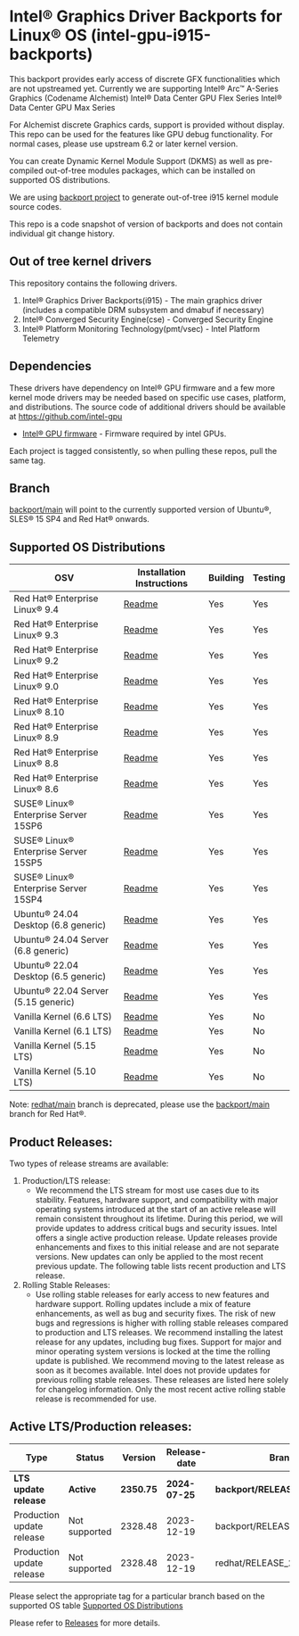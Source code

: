 # Intel® Graphics Driver Backports for Linux® OS (intel-gpu-i915-backports)

This backport provides early access of discrete GFX functionalities which are not upstreamed yet. Currently we are supporting Intel® Arc™ A­-Series Graphics (Codename Alchemist) Intel® Data Center GPU Flex Series Intel® Data Center GPU Max Series

For Alchemist discrete Graphics cards, support is provided without display. This repo can be used for the features like GPU debug functionality.
For normal cases, please use upstream 6.2 or later kernel version.

You can create Dynamic Kernel Module Support (DKMS) as well as pre-compiled out-of-tree modules packages, which can be installed on supported OS distributions.

We are using [backport project](https://backports.wiki.kernel.org/index.php/Main_Page) to generate out-of-tree i915 kernel module source codes.

This repo is a code snapshot of version of backports and does not contain individual git change history.

## Out of tree kernel drivers
This repository contains the following drivers.
1. Intel® Graphics Driver Backports(i915) - The main graphics driver (includes a compatible DRM subsystem and dmabuf if necessary)
2. Intel® Converged Security Engine(cse) - Converged Security Engine
3. Intel® Platform Monitoring Technology(pmt/vsec) - Intel Platform Telemetry

## Dependencies

  These drivers have dependency on Intel® GPU firmware and a few more kernel mode drivers may be needed based on specific use cases, platform, and distributions. The source code of additional drivers should be available at <https://github.com/intel-gpu>

- [Intel® GPU firmware](https://github.com/intel-gpu/intel-gpu-firmware) - Firmware required by intel GPUs.

Each project is tagged consistently, so when pulling these repos, pull the same tag.

## Branch
[backport/main](https://github.com/intel-gpu/intel-gpu-i915-backports/tree/backport/main) will point to the currently supported version of Ubuntu®, SLES® 15 SP4 and Red Hat® onwards.

## Supported OS Distributions

|   OSV | Installation Instructions | Building | Testing|
|---    | --- | --- | --- |
| Red Hat® Enterprise Linux® 9.4       |  [Readme](https://github.com/intel-gpu/intel-gpu-i915-backports/blob/backport/main/docs/README_redhat.md)| Yes | Yes |
| Red Hat® Enterprise Linux® 9.3       |  [Readme](https://github.com/intel-gpu/intel-gpu-i915-backports/blob/backport/main/docs/README_redhat.md)| Yes | Yes |
| Red Hat® Enterprise Linux® 9.2       |  [Readme](https://github.com/intel-gpu/intel-gpu-i915-backports/blob/backport/main/docs/README_redhat.md)| Yes | Yes |
| Red Hat® Enterprise Linux® 9.0       |  [Readme](https://github.com/intel-gpu/intel-gpu-i915-backports/blob/backport/main/docs/README_redhat.md)| Yes | Yes |
| Red Hat® Enterprise Linux® 8.10       |  [Readme](https://github.com/intel-gpu/intel-gpu-i915-backports/blob/backport/main/docs/README_redhat.md)| Yes | Yes |
| Red Hat® Enterprise Linux® 8.9       |  [Readme](https://github.com/intel-gpu/intel-gpu-i915-backports/blob/backport/main/docs/README_redhat.md)| Yes | Yes |
| Red Hat® Enterprise Linux® 8.8       |  [Readme](https://github.com/intel-gpu/intel-gpu-i915-backports/blob/backport/main/docs/README_redhat.md)| Yes | Yes |
| Red Hat® Enterprise Linux® 8.6       |  [Readme](https://github.com/intel-gpu/intel-gpu-i915-backports/blob/backport/main/docs/README_redhat.md)| Yes | Yes |
| SUSE® Linux® Enterprise Server 15SP6 |  [Readme](https://github.com/intel-gpu/intel-gpu-i915-backports/blob/backport/main/docs/README_sles.md)| Yes | Yes |
| SUSE® Linux® Enterprise Server 15SP5 |  [Readme](https://github.com/intel-gpu/intel-gpu-i915-backports/blob/backport/main/docs/README_sles.md)| Yes | Yes |
| SUSE® Linux® Enterprise Server 15SP4 |  [Readme](https://github.com/intel-gpu/intel-gpu-i915-backports/blob/backport/main/docs/README_sles.md)| Yes | Yes |
| Ubuntu® 24.04 Desktop (6.8 generic)  |  [Readme](https://github.com/intel-gpu/intel-gpu-i915-backports/blob/backport/main/docs/README_ubuntu.md)| Yes | Yes |
| Ubuntu® 24.04 Server (6.8 generic)   |  [Readme](https://github.com/intel-gpu/intel-gpu-i915-backports/blob/backport/main/docs/README_ubuntu.md)| Yes | Yes |
| Ubuntu® 22.04 Desktop (6.5 generic)  |  [Readme](https://github.com/intel-gpu/intel-gpu-i915-backports/blob/backport/main/docs/README_ubuntu.md)| Yes | Yes |
| Ubuntu® 22.04 Server (5.15 generic)  |  [Readme](https://github.com/intel-gpu/intel-gpu-i915-backports/blob/backport/main/docs/README_ubuntu.md)| Yes | Yes |
| Vanilla Kernel (6.6 LTS)  | [Readme](https://github.com/intel-gpu/intel-gpu-i915-backports/blob/backport/main/docs/README_vanilla.md)| Yes | No |
| Vanilla Kernel (6.1 LTS)  | [Readme](https://github.com/intel-gpu/intel-gpu-i915-backports/blob/backport/main/docs/README_vanilla.md)| Yes | No |
| Vanilla Kernel (5.15 LTS) | [Readme](https://github.com/intel-gpu/intel-gpu-i915-backports/blob/backport/main/docs/README_vanilla.md)| Yes | No |
| Vanilla Kernel (5.10 LTS) | [Readme](https://github.com/intel-gpu/intel-gpu-i915-backports/blob/backport/main/docs/README_vanilla.md)| Yes | No |

Note: [redhat/main](https://github.com/intel-gpu/intel-gpu-i915-backports/tree/redhat/main) branch is deprecated, please use the [backport/main](https://github.com/intel-gpu/intel-gpu-i915-backports/tree/backport/main) branch for Red Hat®.

## Product Releases:

Two types of release streams are available:

1. Production/LTS release:
   - We recommend the LTS stream for most use cases due to its stability. Features, hardware support, and compatibility with major operating systems introduced at the start of an active release will remain consistent throughout its lifetime. During this period, we will provide updates to address critical bugs and security issues. Intel offers a single active production release. Update releases provide enhancements and fixes to this initial release and are not separate versions. New updates can only be applied to the most recent previous update. The following table lists recent production and LTS release.
2. Rolling Stable Releases:
   - Use rolling stable releases for early access to new features and hardware support. Rolling updates include a mix of feature enhancements, as well as bug and security fixes. The risk of new bugs and regressions is higher with rolling stable releases compared to production and LTS releases. We recommend installing the latest release for any updates, including bug fixes. Support for major and minor operating system versions is locked at the time the rolling update is published. We recommend moving to the latest release as soon as it becomes available. Intel does not provide updates for previous rolling stable releases. These releases are listed here solely for changelog information. Only the most recent active rolling stable release is recommended for use.

## Active LTS/Production releases:

| Type | Status | Version | Release-date | Branch | Tag |
|---    |---    |---   |---    |---    |---    |
| **LTS update release** | **Active** | **2350.75** | **2024-07-25** | **backport/RELEASE_2405_23.10** | [I915_24WW30.4_803.75_23.10.54_231129.55](https://github.com/intel-gpu/intel-gpu-i915-backports/blob/backport/RELEASE_2405_23.10/README.md) |
| Production update release | Not supported | 2328.48 | 2023-12-19 | backport/RELEASE_2335_23.6 | [I915_23WW51.5_682.48_23.6.42_230425.56](https://github.com/intel-gpu/intel-gpu-i915-backports/blob/backport/RELEASE_2335_23.6/README.md)|
| Production update release | Not supported | 2328.48 | 2023-12-19 | redhat/RELEASE_2335_23.6 | [RHEL89_23WW51.5_682.48_23.6.42_230425.55](https://github.com/intel-gpu/intel-gpu-i915-backports/blob/redhat/RELEASE_2335_23.6/README.md) |

Please select the appropriate tag for a particular branch based on the supported OS table [Supported OS Distributions](#supported-os-distributions)

Please refer to [Releases](https://dgpu-docs.intel.com/releases/index.html) for more details.
